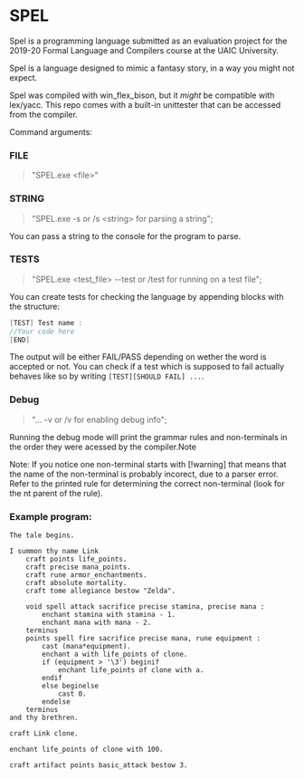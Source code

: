 # SPEL

Spel is a programming language submitted as an evaluation project for the 2019-20 Formal Language and Compilers course at the UAIC University.

Spel is a language designed to mimic a fantasy story, in a way you might not expect.

Spel was compiled with win_flex_bison, but it *might* be compatible with lex/yacc. This repo comes with a built-in unittester that can be accessed from the compiler.

Command arguments:
### FILE
> "SPEL.exe \<file\>"

### STRING

> "SPEL.exe -s or /s \<string\> for parsing a string";

You can pass a string to the console for the program to parse.

### TESTS
> "SPEL.exe \<test_file\> --test or /test for running on a test file";

You can create tests for checking the language by appending blocks with the structure:

```c++
[TEST] Test name :
//Your code here
[END]
```

The output will be either FAIL/PASS depending on wether the word is accepted or not. 
You can check if a test which is supposed to fail actually behaves like so by writing `[TEST][SHOULD FAIL] ...`.

### Debug

> "... -v or /v for enabling debug info";

Running the debug mode will print the grammar rules and non-terminals in the order they were acessed by the compiler.Note

Note: If you notice one non-terminal starts with [!warning] that means that the name of the non-terminal is probably incorect, due to a parser error. Refer to the printed rule for determining the correct non-terminal (look for the nt parent of the rule).

### Example program:
```
The tale begins.

I summon thy name Link 
	craft points life_points.
	craft precise mana_points.
	craft rune armor_enchantments.
	craft absolute mortality.
	craft tome allegiance bestow "Zelda".
	
	void spell attack sacrifice precise stamina, precise mana :
		enchant stamina with stamina - 1.
		enchant mana with mana - 2.
	terminus
	points spell fire sacrifice precise mana, rune equipment :
		cast (mana*equipment).
		enchant a with life_points of clone.
		if (equipment > '\3') beginif
			enchant life_points of clone with a.
		endif
		else beginelse
			cast 0.
		endelse
	terminus
and thy brethren.

craft Link clone.

enchant life_points of clone with 100.

craft artifact points basic_attack bestow 3.
```
